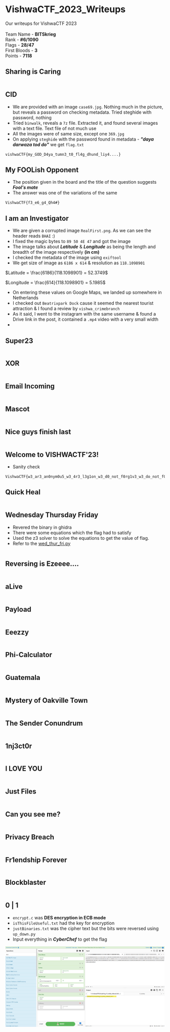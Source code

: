 # VishwaCTF_2023_Writeups
Our writeups for VishwaCTF 2023<br><br>
Team Name - **BITSkrieg**<br>
Rank - **#6/1090**<br>
Flags - **28/47**<br>
First Bloods - **3**<br>
Points - **7118**

## Sharing is Caring
```

```

## CID
- We are provided with an image `case69.jpg`. Nothing much in the picture, but reveals a password on checking metadata. Tried steghide with password, nothing
- Tried `binwalk`, reveals a `7z` file. Extracted it, and found several images with a text file. Text file of not much use
- All the images were of same size, except one `369.jpg`
- On applying `steghide` with the password found in metadata - ***"daya darwaza tod do"*** we get `flag.txt`
```
vishwaCTF{my_GOD_D4ya_tumn3_t0_fl4g_dhund_liy4....}
```

## My FOOLish Opponent
- The position given in the board and the title of the question suggests ***Fool's mate***
- The answer was one of the variations of the same
```
VishwaCTF{f3_e6_g4_Qh4#}
```

## I am an Investigator
- We are given a corrupted image `RealFirst.png`. As we can see the header reads `BHAI` :)
- I fixed the magic bytes to `89 50 4E 47` and got the image
- The image talks about ***Latitude*** & ***Longitude*** as being the length and breadth of the image respectively **(in cm)**
- I checked the metadata of the image using `exiftool`
- We get size of image as `6186 x 614` & resolution as `118.1098901`

$Latitude = \frac{6186}{118.1098901} = 52.3749$
<br>

$Longitude = \frac{614}{118.1098901} = 5.1985$

- On entering these values on Google Maps, we landed up somewhere in Netherlands
- I checked out `Beatrixpark Dock` cause it seemed the nearest tourist attraction & I found a review by `vishwa_crimebranch`
- As it said, I went to the instagram with the same username & found a Drive link in the post, it contained a `.mp4` video with a very small width
- 

## Super23
```

```

## XOR
```

```

## Email Incoming
```

```

## Mascot
```

```

## Nice guys finish last
```

```

## Welcome to VISHWACTF'23!
- Sanity check
```
VishwaCTF{w3_ar3_an0nym0u5_w3_4r3_l3g1on_w3_d0_not_f0rg1v3_w3_do_not_f0rg3t}
```

## Quick Heal
```

```

## Wednesday Thursday Friday
- Revered the binary in ghidra
- There were some equations which the flag had to satisfy
- Used the z3 solver to solve the equations to get the value of flag.
- Refer to the [wed_thur_fri.py](assets/wed_thur_fri.py)
```

```

## Reversing is Ezeeee....
```

```

## aLive
```

```

## Payload
```

```

## Eeezzy
```

```

## Phi-Calculator
```

```

## Guatemala
```

```

## Mystery of Oakville Town
```

```

## The Sender Conundrum
```

```

## 1nj3ct0r
```

```

## I LOVE YOU
```

```

## Just Files
```

```

## Can you see me?
```

```

## Privacy Breach
```

```

## Fr1endship Forever
```

```

## Blockblaster
```

```

## 0 | 1
- `encrypt.c` was **DES encryption in ECB mode**
- `isThisFileUseful.txt` had the key for encryption
- `justBinaries.txt` was the cipher text but the bits were reversed using `up_down.py`
- Input everything in ***CyberChef*** to get the flag

![](assets/1_0.png)
```

```